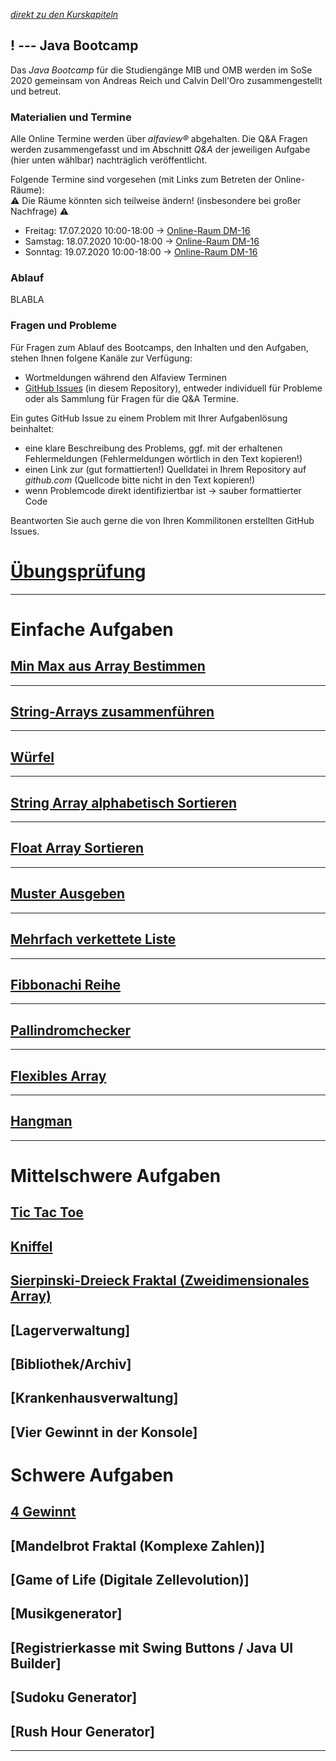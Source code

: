 *[direkt zu den Kurskapiteln](#22-apr-einführung)*

## ! _---_ Java Bootcamp

Das *Java Bootcamp* für die Studiengänge MIB und OMB werden im SoSe 2020 gemeinsam von Andreas Reich und Calvin Dell'Oro zusammengestellt und betreut.

### Materialien und Termine

Alle Online Termine werden über *alfaview&reg;* abgehalten. Die Q&A Fragen werden zusammengefasst und im Abschnitt *Q&A* der jeweiligen Aufgabe (hier unten wählbar) nachträglich veröffentlicht.

Folgende Termine sind vorgesehen (mit Links zum Betreten der Online-Räume):  
⚠ Die Räume könnten sich teilweise ändern! (insbesondere bei großer Nachfrage) ⚠
  - Freitag: 17.07.2020 10:00-18:00 → [Online-Raum DM-16](https://rooms.hs-furtwangen.de/rooms/dm16)
  - Samstag: 18.07.2020 10:00-18:00 → [Online-Raum DM-16](https://rooms.hs-furtwangen.de/rooms/dm16)
  - Sonntag: 19.07.2020 10:00-18:00 → [Online-Raum DM-16](https://rooms.hs-furtwangen.de/rooms/dm16)

### Ablauf

BLABLA

### Fragen und Probleme

Für Fragen zum Ablauf des Bootcamps, den Inhalten und den Aufgaben, stehen Ihnen folgene Kanäle zur Verfügung:
- Wortmeldungen während den Alfaview Terminen
- [GitHub Issues](https://github.com/Logophoman/Java-Bootcamp/issues) (in diesem Repository), entweder individuell für Probleme oder als Sammlung für Fragen für die Q&A Termine.

Ein gutes GitHub Issue zu einem Problem mit Ihrer Aufgabenlösung beinhaltet:
  - eine klare Beschreibung des Problems, ggf. mit der erhaltenen Fehlermeldungen (Fehlermeldungen wörtlich in den Text kopieren!)
  - einen Link zur (gut formattierten!) Quelldatei in Ihrem Repository auf *github.com* (Quellcode bitte nicht in den Text kopieren!)
  - wenn Problemcode direkt identifiziertbar ist -> sauber formattierter Code

Beantworten Sie auch gerne die von Ihren Kommilitonen erstellten GitHub Issues.

# [Übungsprüfung](Pruefung)

---

# Einfache Aufgaben

## [Min Max aus Array Bestimmen](L000)

---

## [String-Arrays zusammenführen](L001)

---

## [Würfel](L00)  

---

## [String Array alphabetisch Sortieren](L01)  
---

## [Float Array Sortieren](L02)  

---

## [Muster Ausgeben](L03)  

---

## [Mehrfach verkettete Liste](L04)

---

## [Fibbonachi Reihe](L05)

---

## [Pallindromchecker](L06)

---

## [Flexibles Array](L08)

---

## [Hangman](L12)

---

# Mittelschwere Aufgaben

## [Tic Tac Toe](L07)

## [Kniffel](L09)

## [Sierpinski-Dreieck Fraktal (Zweidimensionales Array)](L11)

## [Lagerverwaltung]

## [Bibliothek/Archiv]

## [Krankenhausverwaltung]

## [Vier Gewinnt in der Konsole]


# Schwere Aufgaben

## [4 Gewinnt](L10)

## [Mandelbrot Fraktal (Komplexe Zahlen)]

## [Game of Life (Digitale Zellevolution)]

## [Musikgenerator]

## [Registrierkasse mit Swing Buttons / Java UI Builder]

## [Sudoku Generator]

## [Rush Hour Generator]
---

